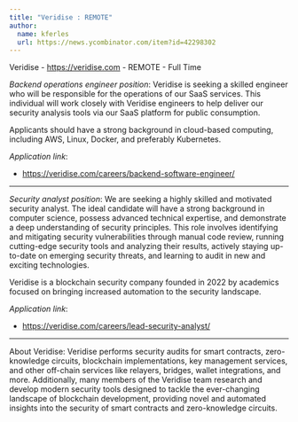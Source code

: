 ```yaml
---
title: "Veridise : REMOTE"
author:
  name: kferles
  url: https://news.ycombinator.com/item?id=42298302
---
```

Veridise - <a href="https:&#x2F;&#x2F;veridise.com" rel="nofollow">https:&#x2F;&#x2F;veridise.com</a> - REMOTE - Full Time

*Backend operations engineer position*:
Veridise is seeking a skilled engineer who will be responsible for the operations of our SaaS services. This individual will work closely with Veridise engineers to help deliver our security analysis tools via our SaaS platform for public consumption.

Applicants should have a strong background in cloud-based computing, including AWS, Linux, Docker, and preferably Kubernetes.

*Application link*:
- <a href="https:&#x2F;&#x2F;veridise.com&#x2F;careers&#x2F;backend-software-engineer&#x2F;" rel="nofollow">https:&#x2F;&#x2F;veridise.com&#x2F;careers&#x2F;backend-software-engineer&#x2F;</a>

--------------------------------------------------------------------------------

*Security analyst position*:
We are seeking a highly skilled and motivated security analyst. The ideal candidate will have a strong background in computer science, possess advanced technical expertise, and demonstrate a deep understanding of security principles. This role involves identifying and mitigating security vulnerabilities through manual code review, running cutting-edge security tools and analyzing their results, actively staying up-to-date on emerging security threats, and learning to audit in new and exciting technologies.

Veridise is a blockchain security company founded in 2022 by academics focused on bringing increased automation to the security landscape.

*Application link*:
- <a href="https:&#x2F;&#x2F;veridise.com&#x2F;careers&#x2F;lead-security-analyst&#x2F;" rel="nofollow">https:&#x2F;&#x2F;veridise.com&#x2F;careers&#x2F;lead-security-analyst&#x2F;</a>

--------------------------------------------------------------------------------

About Veridise:
Veridise performs security audits for smart contracts, zero-knowledge circuits, blockchain implementations, key management services, and other off-chain services like relayers, bridges, wallet integrations, and more. Additionally, many members of the Veridise team research and develop modern security tools designed to tackle the ever-changing landscape of blockchain development, providing novel and automated insights into the security of smart contracts and zero-knowledge circuits.
<JobApplication />
